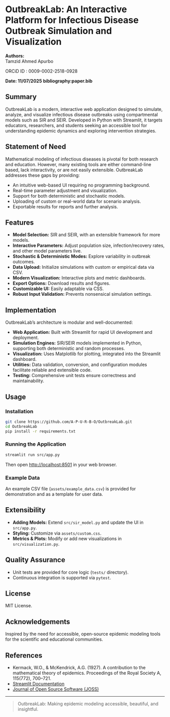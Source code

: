 # OutbreakLab: An Interactive Platform for Infectious Disease Outbreak Simulation and Visualization

**Authors:**  
Tamzid Ahmed Apurbo 

ORCiD ID : 0009-0002-2518-0928

**Date: 11/07/2025**
**bibliography:paper.bib**

## Summary

OutbreakLab is a modern, interactive web application designed to simulate, analyze, and visualize infectious disease outbreaks using compartmental models such as SIR and SEIR. Developed in Python with Streamlit, it targets educators, researchers, and students seeking an accessible tool for understanding epidemic dynamics and exploring intervention strategies.

## Statement of Need

Mathematical modeling of infectious diseases is pivotal for both research and education. However, many existing tools are either command-line based, lack interactivity, or are not easily extensible. OutbreakLab addresses these gaps by providing:

- An intuitive web-based UI requiring no programming background.
- Real-time parameter adjustment and visualization.
- Support for both deterministic and stochastic models.
- Uploading of custom or real-world data for scenario analysis.
- Exportable results for reports and further analysis.

## Features

- **Model Selection:** SIR and SEIR, with an extensible framework for more models.
- **Interactive Parameters:** Adjust population size, infection/recovery rates, and other model parameters live.
- **Stochastic & Deterministic Modes:** Explore variability in outbreak outcomes.
- **Data Upload:** Initialize simulations with custom or empirical data via CSV.
- **Modern Visualization:** Interactive plots and metric dashboards.
- **Export Options:** Download results and figures.
- **Customizable UI:** Easily adaptable via CSS.
- **Robust Input Validation:** Prevents nonsensical simulation settings.

## Implementation

OutbreakLab’s architecture is modular and well-documented:

- **Web Application:** Built with Streamlit for rapid UI development and deployment.
- **Simulation Engines:** SIR/SEIR models implemented in Python, supporting both deterministic and random processes.
- **Visualization:** Uses Matplotlib for plotting, integrated into the Streamlit dashboard.
- **Utilities:** Data validation, conversion, and configuration modules facilitate reliable and extensible code.
- **Testing:** Comprehensive unit tests ensure correctness and maintainability.

## Usage

### Installation

```bash
git clone https://github.com/A-P-U-R-B-O/OutbreakLab.git
cd OutbreakLab
pip install -r requirements.txt
```

### Running the Application

```bash
streamlit run src/app.py
```
Then open [http://localhost:8501](http://localhost:8501) in your web browser.

### Example Data

An example CSV file (`assets/example_data.csv`) is provided for demonstration and as a template for user data.

## Extensibility

- **Adding Models:** Extend `src/sir_model.py` and update the UI in `src/app.py`.
- **Styling:** Customize via `assets/custom.css`.
- **Metrics & Plots:** Modify or add new visualizations in `src/visualization.py`.

## Quality Assurance

- Unit tests are provided for core logic (`tests/` directory).
- Continuous integration is supported via `pytest`.

## License

MIT License.

## Acknowledgements

Inspired by the need for accessible, open-source epidemic modeling tools for the scientific and educational communities.

## References

- Kermack, W.O., & McKendrick, A.G. (1927). A contribution to the mathematical theory of epidemics. Proceedings of the Royal Society A, 115(772), 700–721.
- [Streamlit Documentation](https://streamlit.io)
- [Journal of Open Source Software (JOSS)](https://joss.theoj.org/)

---

> OutbreakLab: Making epidemic modeling accessible, beautiful, and insightful.
